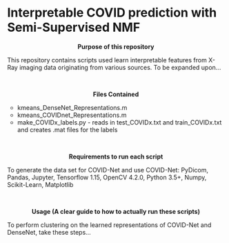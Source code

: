# Interpretable COVID prediction with Semi-Supervised NMF 
<p align="center">
<b>Purpose of this repository</b>
<br>
</p>

<p>
This repository contains scripts used learn interpretable features from X-Ray imaging data originating from various sources.  To be expanded upon... 
</p>

<br>
<p align="center">
<b>Files Contained</b>
<br>
</p>

<p>
<ul style="list-style-type:circle">
  <li>kmeans_DenseNet_Representations.m</li>
  <li>kmeans_COVIDnet_Representations.m</li>
  <li>make_COVIDx_labels.py - reads in test_COVIDx.txt and train_COVIDx.txt and creates .mat files for the labels</li>
</ul>
</p>

<br>
<p align="center">
<b>Requirements to run each script</b>
<br>
</p>

<p>
To generate the data set for COVID-Net and use COVID-Net:
PyDicom, Pandas, Jupyter, Tensorflow 1.15, OpenCV 4.2.0, Python 3.5+, Numpy, Scikit-Learn, Matplotlib
</p>


<br>
<p align="center">
<b>Usage (A clear guide to how to actually run these scripts)</b>
<br>
</p>

<p>
To perform clustering on the learned representations of COVID-Net and DenseNet, take these steps... 
</p>

<!--
<br>
<p align="center">
<b>List of all contributors</b>
Still being updated!
<br>
</p>

<p>
  <ul style="list-style-type:circle">
    <li>jhaddock@math.ucla.edu</li>
    <li>ksmill327@gmail.com</li>
    <li>alona.kryshchenko@csuci.edu</li>
    <li>kleonard.ci@gmail.com</li>
    <li>es5223@nyu.edu</li>
    <li>cwang27@ua.edu</li>
    <li>rachel.grotheer@goucher.edu</li>
    <li>psalanevich@math.ucla.edu</li>
    <li>yotamya@math.ucla.edu</li>
    <li>wenli@math.ucla.edu</li>
    <li>chu@math.ucla.edu</li>
    <li>shaydeu@math.ucla.edu</li>
    <li>mijuahn@gmail.com</li>
    <li>madushani67@gmail.com</li>
    <li>nerutt@gmail.com</li>
    <li>lara.kassab@colostate.edu</li>
    <li>tmerkh@g.ucla.edu*</li>
  </ul>
</p>

<p>
  *-contact for the page
</p>
-->
